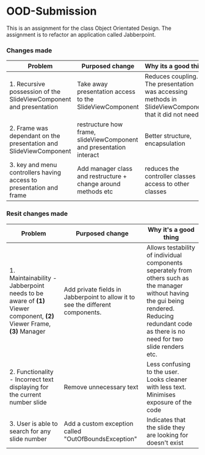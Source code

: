 # OOD-Submission
This is an assignment for the class Object Orientated Design. The assignment is to refactor an application called Jabberpoint.
### Changes made
| Problem                                                             | Purposed change                                                     | Why its a good thing                                                                                   |
|---------------------------------------------------------------------|---------------------------------------------------------------------|--------------------------------------------------------------------------------------------------------|
| 1. Recursive possession of the SlideViewComponent and presentation  | Take away presentation access to the SlideViewComponent             | Reduces coupling. The presentation was accessing methods in SlideViewComponent that it did not need to |
| 2. Frame was dependant on the presentation and SlideViewComponent   | restructure how frame, slideViewComponent and presentation interact | Better structure, encapsulation                                                                        |
| 3. key and menu controllers having access to presentation and frame | Add manager class and restructure + change around methods etc       | reduces the controller classes access to other classes                                                 |


### Resit changes made
| Problem                                                                                                               | Purposed change                                                                | Why it's a good thing                                                                                                                                                                                | 
|-----------------------------------------------------------------------------------------------------------------------|--------------------------------------------------------------------------------|------------------------------------------------------------------------------------------------------------------------------------------------------------------------------------------------------|
| 1. Maintainability - Jabberpoint needs to be aware of **(1)** Viewer component, **(2)** Viewer Frame, **(3)** Manager | Add private fields in Jabberpoint to allow it to see the different components. | Allows testability of individual components seperately from others such as the manager without having the gui being rendered. Reducing redundant code as there is no need for two slide renders etc. |
| 2. Functionality - Incorrect text displaying for the current number slide                                             | Remove unnecessary text                                                        | Less confusing to the user. Looks cleaner with less text. Minimises exposure of the code                                                                                                             |
| 3. User is able to search for any slide number                                                                        | Add a custom exception called "OutOfBoundsException"                           | Indicates that the slide they are looking for doesn't exist                                                                                                                                          |